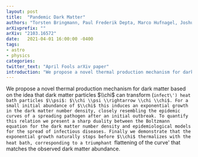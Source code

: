 ```yaml
---
layout: post
title:  "Pandemic Dark Matter"
authors: "Torsten Bringmann, Paul Frederik Depta, Marco Hufnagel, Joshua T. Ruderman, Kai Schmidt-Hoberg"
arXivprefix: ""
arXiv: "2103.16572"
date:   2021-04-01 16:00:00 -0400
tags:
- astro
- physics
categories:
twitter_text: "April Fools arXiv paper"
introduction: "We propose a novel thermal production mechanism for dark matter based on ..."
---
```


We propose a novel thermal production mechanism for dark matter based on the idea that dark matter particles $\\chi$ can transform (`infect\') heat bath particles $\\psi$: $\\chi \\psi \\rightarrow \\chi \\chi$. For a small initial abundance of $\\chi$ this induces an exponential growth in the dark matter number density, closely resembling the epidemic curves of a spreading pathogen after an initial outbreak. To quantify this relation we present a sharp duality between the Boltzmann equation for the dark matter number density and epidemiological models for the spread of infectious diseases. Finally we demonstrate that the exponential growth naturally stops before $\\chi$ thermalizes with the heat bath, corresponding to a triumphant `flattening of the curve\' that matches the observed dark matter abundance.
